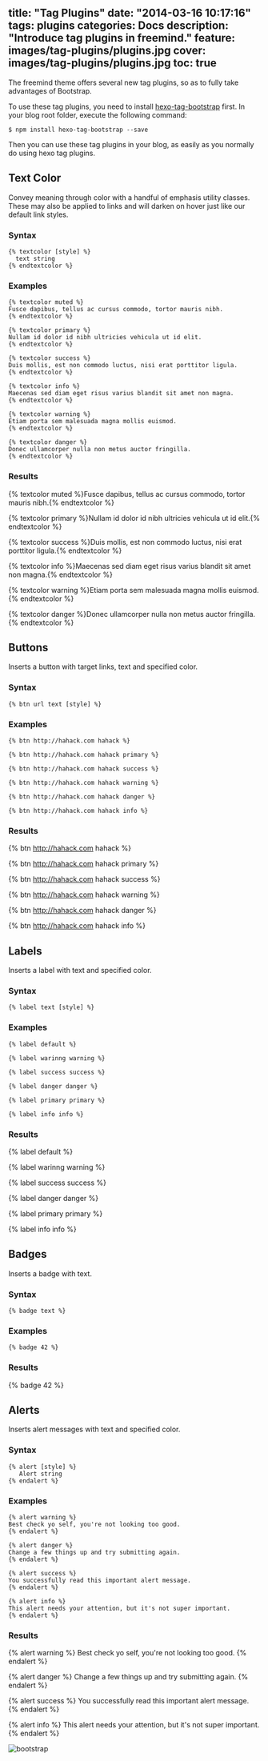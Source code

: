 title: "Tag Plugins"
date: "2014-03-16 10:17:16"
tags: plugins
categories: Docs
description: "Introduce tag plugins in freemind."
feature: images/tag-plugins/plugins.jpg
cover: images/tag-plugins/plugins.jpg
toc: true
---

The freemind theme offers several new tag plugins, so as to fully take advantages of Bootstrap.

To use these tag plugins, you need to install [hexo-tag-bootstrap](https://github.com/wzpan/hexo-tag-bootstrap) first. In your blog root folder, execute the following command:

```
$ npm install hexo-tag-bootstrap --save
```

Then you can use these tag plugins in your blog, as easily as you normally do using hexo tag plugins. 

<!-- more -->

## Text Color ##

Convey meaning through color with a handful of emphasis utility classes. These may also be applied to links and will darken on hover just like our default link styles.

### Syntax ###

```
{% textcolor [style] %}
  text string
{% endtextcolor %}
```

### Examples ###

```
{% textcolor muted %}
Fusce dapibus, tellus ac cursus commodo, tortor mauris nibh.
{% endtextcolor %}

{% textcolor primary %}
Nullam id dolor id nibh ultricies vehicula ut id elit.
{% endtextcolor %}

{% textcolor success %}
Duis mollis, est non commodo luctus, nisi erat porttitor ligula.
{% endtextcolor %}

{% textcolor info %}
Maecenas sed diam eget risus varius blandit sit amet non magna.
{% endtextcolor %}

{% textcolor warning %}
Etiam porta sem malesuada magna mollis euismod.
{% endtextcolor %}

{% textcolor danger %}
Donec ullamcorper nulla non metus auctor fringilla.
{% endtextcolor %}
```

### Results ###

{% textcolor muted %}Fusce dapibus, tellus ac cursus commodo, tortor mauris nibh.{% endtextcolor %}

{% textcolor primary %}Nullam id dolor id nibh ultricies vehicula ut id elit.{% endtextcolor %}

{% textcolor success %}Duis mollis, est non commodo luctus, nisi erat porttitor ligula.{% endtextcolor %}

{% textcolor info %}Maecenas sed diam eget risus varius blandit sit amet non magna.{% endtextcolor %}

{% textcolor warning %}Etiam porta sem malesuada magna mollis euismod.{% endtextcolor %}

{% textcolor danger %}Donec ullamcorper nulla non metus auctor fringilla.{% endtextcolor %}

## Buttons ##

Inserts a button with target links, text and specified color.

### Syntax ###

```
{% btn url text [style] %}
```

### Examples ###

```
{% btn http://hahack.com hahack %}

{% btn http://hahack.com hahack primary %}

{% btn http://hahack.com hahack success %}

{% btn http://hahack.com hahack warning %}

{% btn http://hahack.com hahack danger %}

{% btn http://hahack.com hahack info %}
```

### Results ###

{% btn http://hahack.com hahack %}

{% btn http://hahack.com hahack primary %}

{% btn http://hahack.com hahack success %}

{% btn http://hahack.com hahack warning %}

{% btn http://hahack.com hahack danger %}

{% btn http://hahack.com hahack info %}

## Labels ##

Inserts a label with text and specified color.

### Syntax ###

```
{% label text [style] %}
```

### Examples ###

```
{% label default %}

{% label warinng warning %}

{% label success success %}

{% label danger danger %}

{% label primary primary %}

{% label info info %}
```

### Results ###

{% label default %}

{% label warinng warning %}

{% label success success %}

{% label danger danger %}

{% label primary primary %}

{% label info info %}

## Badges ##

Inserts a badge with text.


### Syntax ###

```
{% badge text %}
```

### Examples ###

```
{% badge 42 %}
```

### Results ###

{% badge 42 %}

## Alerts ##

Inserts alert messages with text and specified color.

### Syntax ###

```
{% alert [style] %}
   Alert string
{% endalert %}
```

### Examples ###

```
{% alert warning %}
Best check yo self, you're not looking too good.
{% endalert %}

{% alert danger %}
Change a few things up and try submitting again.
{% endalert %}

{% alert success %}
You successfully read this important alert message.
{% endalert %}

{% alert info %}
This alert needs your attention, but it's not super important.
{% endalert %}
```

### Results ###

{% alert warning %}
Best check yo self, you're not looking too good.
{% endalert %}

{% alert danger %}
Change a few things up and try submitting again.
{% endalert %}

{% alert success %}
You successfully read this important alert message.
{% endalert %}

{% alert info %}
This alert needs your attention, but it's not super important.
{% endalert %}

![bootstrap](/images/tag-plugins/plugins.jpg)